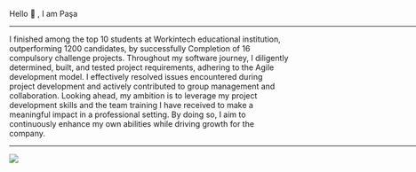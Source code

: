 Hello 👋 , I am Paşa

<hr width="850"/>

I finished among the top 10 students at Workintech educational institution, outperforming 1200 candidates, by successfully Completion of 16 compulsory challenge projects. Throughout my software journey, I diligently determined, built, and tested project requirements, adhering to the Agile development model. I effectively resolved issues encountered during project development and actively contributed to group management and collaboration. Looking ahead, my ambition is to leverage my project development skills and the team training I have received to make a meaningful impact in a professional setting. By doing so, I aim to continuously enhance my own abilities while driving growth for the company.
 

<hr  width="850"/>



![](https://github-readme-streak-stats.herokuapp.com/?user=pasaismihan&theme=swift&border_radius=11.8&card_width=700)<br/>


</div>



